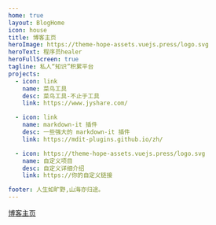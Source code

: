 ```yaml
---
home: true
layout: BlogHome
icon: house
title: 博客主页
heroImage: https://theme-hope-assets.vuejs.press/logo.svg
heroText: 程序员healer
heroFullScreen: true
tagline: 私人“知识”积累平台
projects:
  - icon: link
    name: 菜鸟工具
    desc: 菜鸟工具-不止于工具
    link: https://www.jyshare.com/

  - icon: link
    name: markdown-it 插件
    desc: 一些强大的 markdown-it 插件
    link: https://mdit-plugins.github.io/zh/

  - icon: https://theme-hope-assets.vuejs.press/logo.svg
    name: 自定义项目
    desc: 自定义详细介绍
    link: https://你的自定义链接

footer: 人生如旷野,山海亦归途。
---
```


[博客主页](https://healer07.github.io/healer-blog/)
